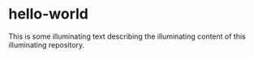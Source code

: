 # hello-world

This is some illuminating text describing the illuminating content of this illuminating repository.
